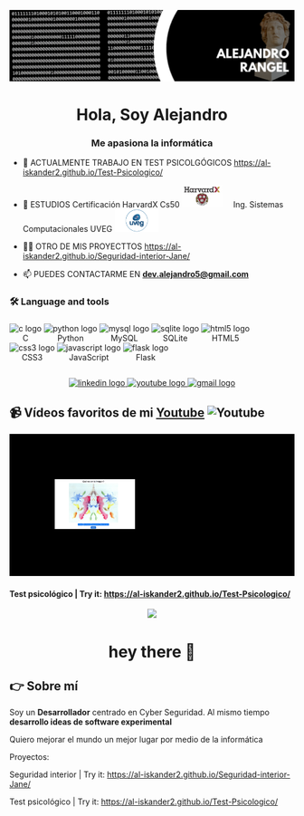 [![Header](fondo_dev.png "Header")](https://www.youtube.com/@palabraconexavirtual9758)


<!-- Generado con https://rahuldkjain.github.io/gh-profile-readme-generator/ -->
<h1 align="center">Hola, Soy Alejandro</h1>
<h3 align="center">Me apasiona la informática</h3>


- 🔭 ACTUALMENTE TRABAJO EN TEST PSICOLGÓGICOS https://al-iskander2.github.io/Test-Psicologico/

- 🌱 ESTUDIOS  Certificación HarvardX Cs50 <img src="HarvardX.jpg" height="40" alt="c logo"  />
  <img width="12" />
              Ing. Sistemas Computacionales UVEG <img src="UVEG.jpg" height="40" alt="c logo"  />
  <img width="12" />

- 👨‍💻 OTRO DE MIS PROYECTTOS https://al-iskander2.github.io/Seguridad-interior-Jane/ 

- 📫 PUEDES CONTACTARME EN **dev.alejandro5@gmail.com**


<h3 align="left">🛠 Language and tools</h3>

###

<div align="left">
  <div style="display: inline-block; text-align: center;">
    <img src="https://cdn.jsdelivr.net/gh/devicons/devicon/icons/c/c-original.svg" height="40" alt="c logo" />
    <br />C
  </div>
  <div style="display: inline-block; text-align: center;">
    <img src="https://cdn.jsdelivr.net/gh/devicons/devicon/icons/python/python-original.svg" height="40" alt="python logo" />
    <br />Python
  </div>
  <div style="display: inline-block; text-align: center;">
    <img src="https://cdn.jsdelivr.net/gh/devicons/devicon/icons/mysql/mysql-original.svg" height="40" alt="mysql logo" />
    <br />MySQL
  </div>
  <div style="display: inline-block; text-align: center;">
    <img src="https://cdn.jsdelivr.net/gh/devicons/devicon/icons/sqlite/sqlite-original.svg" height="40" alt="sqlite logo" />
    <br />SQLite
  </div>
  <div style="display: inline-block; text-align: center;">
    <img src="https://cdn.jsdelivr.net/gh/devicons/devicon/icons/html5/html5-original.svg" height="40" alt="html5 logo" />
    <br />HTML5
  </div>
  <div style="display: inline-block; text-align: center;">
    <img src="https://cdn.jsdelivr.net/gh/devicons/devicon/icons/css3/css3-original.svg" height="40" alt="css3 logo" />
    <br />CSS3
  </div>
  <div style="display: inline-block; text-align: center;">
    <img src="https://cdn.jsdelivr.net/gh/devicons/devicon/icons/javascript/javascript-original.svg" height="40" alt="javascript logo" />
    <br />JavaScript
  </div>
  <div style="display: inline-block; text-align: center;">
    <img src="https://cdn.jsdelivr.net/gh/devicons/devicon/icons/flask/flask-original.svg" height="40" alt="flask logo" />
    <br />Flask
  </div>
</div>

<pre></pre>
<div align="center">
  <a href="https://www.linkedin.com/in/alejandro-rangel-62457815b/" target="_blank">
    <img src="https://img.shields.io/static/v1?message=LinkedIn&logo=linkedin&label=&color=0077B5&logoColor=white&labelColor=&style=for-the-badge" height="25" alt="linkedin logo"  />
  </a>
  <a href="https://youtu.be/PjCA7G7hTuA" target="_blank">
    <img src="https://img.shields.io/static/v1?message=Youtube&logo=youtube&label=&color=FF0000&logoColor=white&labelColor=&style=for-the-badge" height="25" alt="youtube logo"  />
  </a>
  <a href="dev.alejandro5@gmail.com" target="_blank">
    <img src="https://img.shields.io/static/v1?message=Gmail&logo=gmail&label=&color=D14836&logoColor=white&labelColor=&style=for-the-badge" height="25" alt="gmail logo"  />
  </a>

</div>

###

<h3 align="left"></h3>

###

## 📹 Vídeos favoritos de mi [Youtube](https://www.youtube.com/@palabraconexavirtual9758) ![Youtube](https://img.shields.io/youtube/channel/subscribers/UC3iVwWjDFlcMW4NPVfS3-NA)
<a href='https://www.youtube.com/watch?v=PjCA7G7hTuA&t=64s&ab_channel=PalabraConexaVirtual' title="" target='_blank' style="display: inline-block; background-color: black; padding: 30px;">
  <img width='32%' src='miniatura.png' style="border: 50px solid black;" />
</a>

###
<h4>

  Test psicológico | Try it: https://al-iskander2.github.io/Test-Psicologico/
  
</h4>


<div align="center">
  <img src="https://visitor-badge.laobi.icu/badge?page_id=Al-iskander2.Al-iskander2&"  />
</div>

###

<h1 align="center">hey there 👋</h1>


## 👉 Sobre mí
Soy un **Desarrollador**  centrado en Cyber Seguridad.
Al mismo tiempo **desarrollo ideas de software experimental**

Quiero mejorar el mundo un mejor lugar por medio de la informática

Proyectos:


Seguridad interior | Try it: https://al-iskander2.github.io/Seguridad-interior-Jane/


Test psicológico | Try it: https://al-iskander2.github.io/Test-Psicologico/

###


